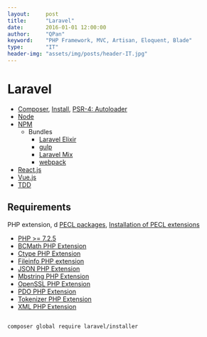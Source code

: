 ```yaml
---
layout:     post
title:      "Laravel"
date:       2016-01-01 12:00:00
author:     "QPan"
keyword:    "PHP Framework, MVC, Artisan, Eloquent, Blade"
type:       "IT"
header-img: "assets/img/posts/header-IT.jpg"
---
```


# [](#header-1)Laravel

- [Composer](https://getcomposer.org/), [Install](https://getcomposer.org/doc/00-intro.md#installation-linux-unix-macos), [PSR-4: Autoloader](https://www.php-fig.org/psr/psr-4/)
- [Node](https://nodejs.org/en/)
- [NPM](https://www.npmjs.com/)
    - Bundles
        - [Laravel Elixir](https://www.npmjs.com/package/laravel-elixir)
        - [gulp](https://gulpjs.com/)
        - [Laravel Mix](https://www.npmjs.com/package/laravel-mix)
        - [webpack](https://webpack.js.org/)
- [React.js](https://reactjs.org/)
- [Vue.js](https://vuejs.org/)
- [TDD](https://laracasts.com/skills/testing)

## [](#header-2)Requirements

PHP extension, d
[PECL packages](https://pecl.php.net/packages.php), 
[Installation of PECL extensions](https://www.php.net/manual/en/install.pecl.php)

- [PHP >= 7.2.5](https://www.php.net/)
- [BCMath PHP Extension](https://www.php.net/manual/en/book.bc.php)
- [Ctype PHP Extension](https://www.php.net/ctype)
- [Fileinfo PHP extension](https://www.php.net/manual/en/book.fileinfo.php)
- [JSON PHP Extension](https://www.php.net/manual/en/book.json.php)
- [Mbstring PHP Extension](https://www.php.net/manual/en/book.mbstring.php)
- [OpenSSL PHP Extension](https://www.php.net/manual/en/book.openssl.php)
- [PDO PHP Extension](https://www.php.net/manual/en/book.pdo.php)
- [Tokenizer PHP Extension](https://www.php.net/manual/en/book.tokenizer.php)
- [XML PHP Extension](https://www.php.net/manual/en/refs.xml.php)

## 

```shell
composer global require laravel/installer
```